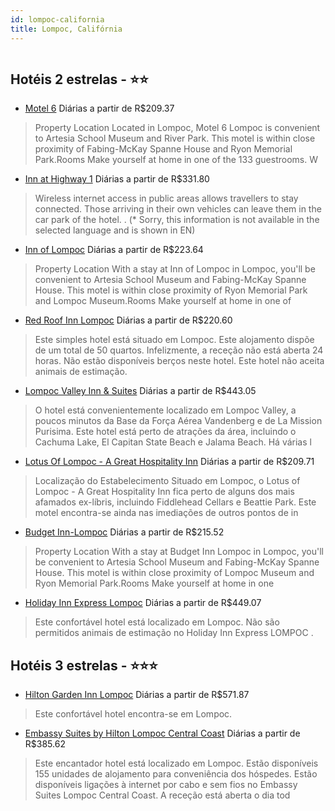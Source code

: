 ```yaml
---
id: lompoc-california
title: Lompoc, Califórnia
---
```


<center><img src="https://assets.cosmos-data.com/1/035a5bf3720ed7697dbecc4ad9389c42/451040.jpg" alt="" /></center>


## Hotéis 2 estrelas - ⭐️⭐️

-    [Motel 6](https://www.hurb.com/hoteis/lompoc/motel-6-JNP-JP257906?cmp=18055) Diárias a partir de R$209.37
   > Property Location Located in Lompoc, Motel 6 Lompoc is convenient to Artesia School Museum and River Park. This motel is within close proximity of Fabing-McKay Spanne House and Ryon Memorial Park.Rooms Make yourself at home in one of the 133 guestrooms. W
-    [Inn at Highway 1](https://www.hurb.com/hoteis/lompoc/inn-at-highway-1-JNP-JP986795?cmp=18055) Diárias a partir de R$331.80
   > Wireless internet access in public areas allows travellers to stay connected. Those arriving in their own vehicles can leave them in the car park of the hotel.
. (* Sorry, this information is not available in the selected language and is shown in EN) 
-    [Inn of Lompoc](https://www.hurb.com/hoteis/lompoc/inn-of-lompoc-JNP-JP183464?cmp=18055) Diárias a partir de R$223.64
   > Property Location With a stay at Inn of Lompoc in Lompoc, you&apos;ll be convenient to Artesia School Museum and Fabing-McKay Spanne House.  This motel is within close proximity of Ryon Memorial Park and Lompoc Museum.Rooms Make yourself at home in one of
-    [Red Roof Inn Lompoc](https://www.hurb.com/hoteis/lompoc/red-roof-inn-lompoc-JNP-JP117767?cmp=18055) Diárias a partir de R$220.60
   > Este simples hotel está situado em Lompoc. Este alojamento dispõe de um total de 50 quartos. Infelizmente, a receção não está aberta 24 horas. Não estão disponíveis berços neste hotel. Este hotel não aceita animais de estimação. 
-    [Lompoc Valley Inn & Suites](https://www.hurb.com/hoteis/lompoc/lompoc-valley-inn-suites-JNP-JP495991?cmp=18055) Diárias a partir de R$443.05
   > O hotel está convenientemente localizado em Lompoc Valley, a poucos minutos da Base da Força Aérea Vandenberg e de La Mission Purisima. Este hotel está perto de atrações da área, incluindo o Cachuma Lake, El Capitan State Beach e Jalama Beach. Há várias l
-    [Lotus Of Lompoc - A Great Hospitality Inn](https://www.hurb.com/hoteis/lompoc/lotus-of-lompoc-a-great-hospitality-inn-JNP-JP02344P?cmp=18055) Diárias a partir de R$209.71
   > Localização do Estabelecimento Situado em Lompoc, o Lotus of Lompoc - A Great Hospitality Inn fica perto de alguns dos mais afamados ex-líbris, incluindo Fiddlehead Cellars e Beattie Park. Este motel encontra-se ainda nas imediações de outros pontos de in
-    [Budget Inn-Lompoc](https://www.hurb.com/hoteis/lompoc/budget-inn-lompoc-JNP-JP263549?cmp=18055) Diárias a partir de R$215.52
   > Property Location With a stay at Budget Inn Lompoc in Lompoc, you&apos;ll be convenient to Artesia School Museum and Fabing-McKay Spanne House. This motel is within close proximity of Lompoc Museum and Ryon Memorial Park.Rooms Make yourself at home in one
-    [Holiday Inn Express Lompoc](https://www.hurb.com/hoteis/lompoc/holiday-inn-express-lompoc-JNP-JP766178?cmp=18055) Diárias a partir de R$449.07
   > Este confortável hotel está localizado em Lompoc. Não são permitidos animais de estimação no Holiday Inn Express LOMPOC . 

## Hotéis 3 estrelas - ⭐️⭐️⭐️

-    [Hilton Garden Inn Lompoc](https://www.hurb.com/hoteis/lompoc/hilton-garden-inn-lompoc-JNP-JP02706G?cmp=18055) Diárias a partir de R$571.87
   > Este confortável hotel encontra-se em Lompoc. 
-    [Embassy Suites by Hilton Lompoc Central Coast](https://www.hurb.com/hoteis/lompoc/embassy-suites-by-hilton-lompoc-central-coast-JNP-JP038672?cmp=18055) Diárias a partir de R$385.62
   > Este encantador hotel está localizado em Lompoc. Estão disponíveis 155 unidades de alojamento para conveniência dos hóspedes. Estão disponíveis ligações à internet por cabo e sem fios no Embassy Suites Lompoc Central Coast. A receção está aberta o dia tod

